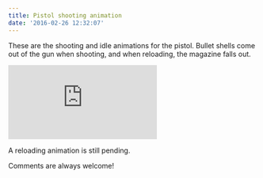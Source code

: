 ```yaml
---
title: Pistol shooting animation
date: '2016-02-26 12:32:07'
---
```


These are the shooting and idle animations for the pistol. Bullet shells come out of the gun when shooting, and when reloading, the magazine falls out.

<iframe src='https://gfycat.com/ifr/TimelyGloomyEgret' frameborder='0' scrolling='no'></iframe>

A reloading animation is still pending.

Comments are always welcome!
